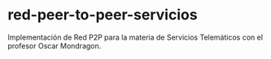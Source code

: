 # red-peer-to-peer-servicios
Implementación de Red P2P para la materia de Servicios Telemáticos con el profesor Oscar Mondragon.
